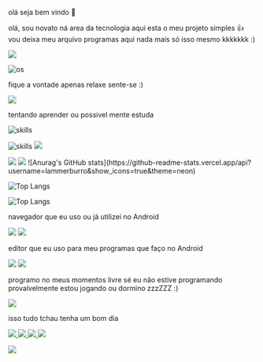 
olá seja bem vindo 👋

olá, sou novato ná area da tecnologia aqui esta o meu projeto simples 👍
vou deixa meu arquivo programas aqui
nada mais só isso mesmo kkkkkkk :)

<img src="https://i.pinimg.com/originals/4c/d6/ea/4cd6eaa599851725aa5a195d162fb20d.gif"/>


![os](https://img.shields.io/badge/Android-3DDC84?style=for-the-badge&logo=android&logoColor=white)




<p>fique a vontade apenas relaxe
sente-se
:)</p>

<img src="https://i.kym-cdn.com/photos/images/newsfeed/001/449/398/624.gif"/>

tentando aprender ou possivel mente estuda

![skills](https://img.shields.io/badge/Python-14354C?style=for-the-badge&logo=python&logoColor=white)

![skills](https://img.shields.io/badge/Shell_Script-121011?style=for-the-badge&logo=gnu-bash&logoColor=white>)
<img src="https://img.shields.io/badge/HTML-239120?style=for-the-badge&logo=html5&logoColor=white"/>

<img src="https://img.shields.io/badge/CSS-239120?&style=for-the-badge&logo=css3&logoColor=white"/>
<img src="https://img.shields.io/badge/JavaScript-323330?style=for-the-badge&logo=javascript&logoColor=F7DF1E"/>
![Anurag's GitHub stats](https://github-readme-stats.vercel.app/api?username=lammerburro&show_icons=true&theme=neon)

![Top Langs](https://github-readme-stats.vercel.app/api/top-langs/?username=lammerburro&hide_progress=true&theme=neon)

![Top Langs](https://github-readme-stats.vercel.app/api/top-langs/?username=lammerburro&layout=compact&theme=neon)

navegador que eu uso ou já utilizei
no Android 

<img src ="https://img.shields.io/badge/Google_chrome-4285F4?style=for-the-badge&logo=Google-chrome&logoColor=white"/>

<img src="https://img.shields.io/badge/Tor_Browser-7D4698?style=for-the-badge&logo=Tor-Browser&logoColor=white"/>

editor que eu uso para meu programas que faço no Android 

<img src="https://img.shields.io/badge/NeoVim-%2357A143.svg?&style=for-the-badge&logo=neovim&logoColor=white"/>


<img src="https://github-readme-stats.vercel.app/api/top-langs/?username=lammerburro&theme=blue-green"/>

programo no meus momentos livre sé eu não estive programando 
provalvelmente estou jogando ou dormino zzzZZZ :)


<img src="https://media.tenor.com/images/72c9b849aa10b222371ebb99a6b1896a/tenor.gif"/>

isso tudo tchau tenha um bom dia

<a href="https://github.com/lammerburro/Cota-o-bot">
<img src="https://github-readme-stats.vercel.app/api/pin/?username=lammerburro&repo=cota-o-bot&theme=neon"> 
</a>

<a href="https://github.com/lammerburro/painel-simples">
<img src ="https://github-readme-stats.vercel.app/api/pin/?username=lammerburro&repo=painel-simples&theme=neon">
</a>

<a href="https://github.com/lammerburro/Dir-spider">
<img src = "https://github-readme-stats.vercel.app/api/pin/?username=lammerburro&repo=dir-spider&theme=neon"/>
</a>

<a href="https://github.com/lammerburro/Scan-sec">
<img src = "https://github-readme-stats.vercel.app/api/pin/?username=lammerburro&repo=Scan-sec&theme=neon" />
</a> 

<a
href="https://github.com/lammerburro/android-api">
<img src = "https://github-readme-stats.vercel.app/api/pin/?username=lammerburro&repo=Scan-sec&theme=neon"/>
</a>



